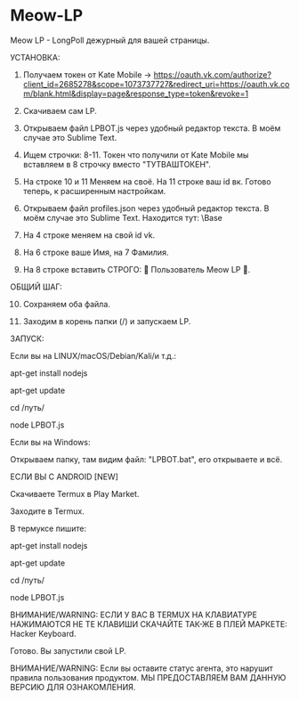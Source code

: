 # Meow-LP

Meow LP - LongPoll дежурный для вашей страницы.

УСТАНОВКА:

1. Получаем токен от Kate Mobile -> https://oauth.vk.com/authorize?client_id=2685278&scope=1073737727&redirect_uri=https://oauth.vk.com/blank.html&display=page&response_type=token&revoke=1
2. Скачиваем сам LP.
3. Открываем файл LPBOT.js через удобный редактор текста. В моём случае это Sublime Text. 
4. Ищем строчки: 8-11. Токен что получили от Kate Mobile мы вставляем в 8 строчку вместо "ТУТВАШТОКЕН". 
5. На строке 10 и 11 Меняем на своё. На 11 строке ваш id вк. 
Готово теперь, к расширенным настройкам.

6. Открываем файл profiles.json через удобный редактор текста. В моём случае это Sublime Text. Находится тут: \Base
7. На 4 строке меняем на свой id vk.
8. На 6 строке ваше Имя, на 7 Фамилия.
9. На 8 строке вставить СТРОГО: 👼 Пользователь Meow LP 👼.

ОБЩИЙ ШАГ:

10. Сохраняем оба файла.

11. Заходим в корень папки (/) и запускаем LP.

ЗАПУСК: 

Если вы на LINUX/macOS/Debian/Kali/и т.д.:

apt-get install nodejs

apt-get update

cd /путь/

node LPBOT.js

Если вы на Windows:

Открываем папку, там видим файл: "LPBOT.bat", его открываете и всё.

ЕСЛИ ВЫ С ANDROID [NEW]

Скачиваете Termux в Play Market.

Заходите в Termux.

В термуксе пишите:

apt-get install nodejs

apt-get update

cd /путь/

node LPBOT.js

ВНИМАНИЕ/WARNING: ЕСЛИ У ВАС В TERMUX НА КЛАВИАТУРЕ НАЖИМАЮТСЯ НЕ ТЕ КЛАВИШИ СКАЧАЙТЕ ТАК-ЖЕ В ПЛЕЙ МАРКЕТЕ: Hacker Keyboard.

Готово. Вы запустили свой LP.

ВНИМАНИЕ/WARNING: Если вы оставите статус агента, это нарушит правила пользования продуктом. МЫ ПРЕДОСТАВЛЯЕМ ВАМ ДАННУЮ ВЕРСИЮ ДЛЯ ОЗНАКОМЛЕНИЯ.
